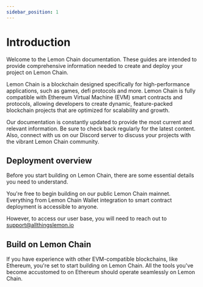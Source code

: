 ```yaml
---
sidebar_position: 1
---
```


# Introduction

Welcome to the Lemon Chain documentation. These guides are intended to provide comprehensive information needed to create and deploy your project on Lemon Chain.

Lemon Chain is a blockchain designed specifically for high-performance applications, such as games, defi protocols and more. Lemon Chain is fully compatible with Ethereum Virtual Machine (EVM) smart contracts and protocols, allowing developers to create dynamic, feature-packed blockchain projects that are optimized for scalability and growth.

Our documentation is constantly updated to provide the most current and relevant information. Be sure to check back regularly for the latest content. Also, connect with us on our Discord server to discuss your projects with the vibrant Lemon Chain community.

## Deployment overview

Before you start building on Lemon Chain, there are some essential details you need to understand.  

You're free to begin building on our public Lemon Chain mainnet. Everything from Lemon Chain Wallet integration to smart contract deployment is accessible to anyone.   

However, to access our user base, you will need to reach out to support@allthingslemon.io

<!-- However, to access our user base, you would need to fill out a form, after which a meeting will be held and a decision made.   

To deploy your project on Lemon Chain and gain access to our user base, you need to apply for our allowlist. If your application aligns well with the Lemon Chain ecosystem, Neoma Ventures will reach out to you for the next steps.

:::info Apply for gaining access to our user base
[Fill out application form](https://hbon2vcvybq.typeform.com/to/HQtysbMF)
::: -->

## Build on Lemon Chain

If you have experience with other EVM-compatible blockchains, like Ethereum, you're set to start building on Lemon Chain. All the tools you've become accustomed to on Ethereum should operate seamlessly on Lemon Chain.  